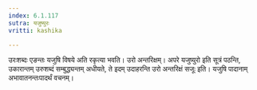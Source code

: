 ```yaml
---
index: 6.1.117
sutra: यजुष्युरः
vritti: kashika

---
```

उरःशब्दः एङन्तः यजुषि विषये अति रकृत्या भवति। उरो अन्तरिक्षम्। अपरे यजुष्युरो इति सूत्रं पठन्ति, उकारान्तम् उरुशब्दं सम्बुद्ध्यन्तम् अधीयते, ते इदम् उदाहरन्ति उरो अन्तरिक्षं सजूः इति। यजुषि पादानाम् अभावातनन्तःपादर्थं वचनम्।